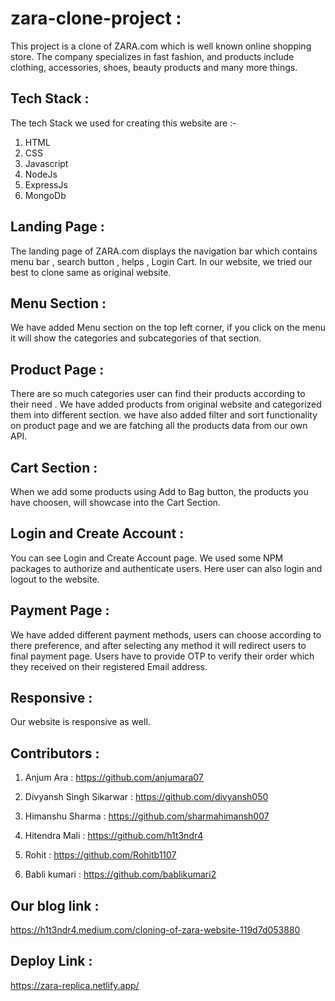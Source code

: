 # zara-clone-project :

This project is a clone of ZARA.com which is well known online shopping store. The company specializes in fast fashion, and products include clothing, accessories, shoes, beauty products and many more things.

## Tech Stack :

The tech Stack we used for creating this website are :-

1. HTML 
2. CSS
3. Javascript
4. NodeJs
5. ExpressJs
6. MongoDb


## Landing Page :
The landing page of ZARA.com displays the navigation bar which contains menu bar , search button , helps , Login Cart.
In our website, we tried our best to clone same as original website.

## Menu Section :
We have added Menu section on the top left corner, if you click on the menu it will show the categories and subcategories of that section.

## Product Page :
There are so much categories user can find their products according to their need . We have added products from original website and categorized them into different section.
we have also added filter and sort functionality on product page and we are fatching all the products data from our own API.


## Cart Section :
When we add some products using Add to Bag button, the products you have choosen, will showcase into the Cart Section.


## Login and Create Account : 
You can see Login and Create Account page. We used some NPM packages to authorize and authenticate users. Here user can also login and logout to the website.


## Payment Page :
We have added different payment methods, users can choose according to there preference, and after selecting any method it will redirect users to final payment page.
Users have to provide OTP to verify their order which they received on their registered Email address.



## Responsive :
Our website is responsive as well.

## Contributors :

1. Anjum Ara : https://github.com/anjumara07

2. Divyansh Singh Sikarwar : https://github.com/divyansh050

3. Himanshu Sharma : https://github.com/sharmahimansh007

4. Hitendra Mali : https://github.com/h1t3ndr4

5. Rohit : https://github.com/Rohitb1107

6. Babli kumari : https://github.com/bablikumari2


## Our blog link :
https://h1t3ndr4.medium.com/cloning-of-zara-website-119d7d053880

## Deploy Link :
https://zara-replica.netlify.app/
